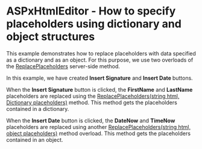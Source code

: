 # ASPxHtmlEditor - How to specify placeholders using dictionary and object structures


<p>This example demonstrates how to replace placeholders with data specified as a dictionary and as an object. For this purpose, we use two overloads of the <a href="http://help.devexpress.com/#AspNet/DevExpressWebASPxHtmlEditorASPxHtmlEditor_ReplacePlaceholderstopic">ReplacePlaceholders</a> server-side method.</p>
<p>In this example, we have created <strong>Insert Signature</strong> and <strong>Insert Date </strong>buttons.</p>
<p>When the <strong>Insert Signature</strong> button is clicked, the <strong>FirstName</strong> and <strong>LastName</strong> placeholders are replaced using the <a href="https://documentation.devexpress.com/#AspNet/DevExpressWebASPxHtmlEditorASPxHtmlEditor_ReplacePlaceholderstopic%288Yxmrw%29">ReplacePlaceholders(string html, Dictionary <String, String> placeholders)</a> method. This method gets the placeholders contained in a dictionary.</p>
<p>When the <strong>Insert Date</strong> button is clicked, the <strong>DateNow</strong> and <strong>TimeNow</strong> placeholders are replaced using another <a href="https://documentation.devexpress.com/#AspNet/DevExpressWebASPxHtmlEditorASPxHtmlEditor_ReplacePlaceholderstopic%28SwhGdw%29">ReplacePlaceholders(string html, object placeholders)</a> method overload. This method gets the placeholders contained in an object.</p>

<br/>


